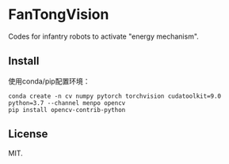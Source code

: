 # FanTongVision

Codes for infantry robots to activate "energy mechanism".

## Install

使用conda/pip配置环境：
```
conda create -n cv numpy pytorch torchvision cudatoolkit=9.0 python=3.7 --channel menpo opencv
pip install opencv-contrib-python
```

## License
MIT.
